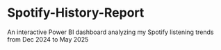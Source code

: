 # Spotify-History-Report
An interactive Power BI dashboard analyzing my Spotify listening trends from Dec 2024 to May 2025
